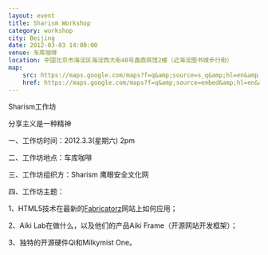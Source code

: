 ```yaml
---
layout: event
title: Sharism Workshop
category: workshop
city: Beijing
date: 2012-03-03 14:00:00
venue: 车库咖啡
location: 中国北京市海淀区海淀西大街48号鑫鼎宾馆2楼（近海淀图书城步行街）
map:
    src: https://maps.google.com/maps?f=q&amp;source=s_q&amp;hl=en&amp;geocode=&amp;q=%E4%B8%AD%E5%9B%BD%E5%8C%97%E4%BA%AC%E5%B8%82%E6%B5%B7%E6%B7%80%E5%8C%BA%E6%B5%B7%E6%B7%80%E8%A5%BF%E5%A4%A7%E8%A1%9748%E5%8F%B7%E9%91%AB%E9%BC%8E%E5%AE%BE%E9%A6%862%E6%A5%BC&amp;aq=&amp;sll=39.960149,116.359119&amp;sspn=0.11513,0.17561&amp;ie=UTF8&amp;hq=%E8%A5%BF%E5%A4%A7%E8%A1%9748%E5%8F%B7%E9%91%AB%E9%BC%8E%E5%AE%BE%E9%A6%862%E6%A5%BC&amp;hnear=Haidianxiang,+Haidian,+Beijing,+China&amp;ll=39.983898,116.306842&amp;spn=0.11513,0.17561&amp;t=m&amp;z=13&amp;iwloc=A&amp;cid=4615096325805520011&amp;output=embed
    href: https://maps.google.com/maps?f=q&amp;source=embed&amp;hl=en&amp;geocode=&amp;q=%E4%B8%AD%E5%9B%BD%E5%8C%97%E4%BA%AC%E5%B8%82%E6%B5%B7%E6%B7%80%E5%8C%BA%E6%B5%B7%E6%B7%80%E8%A5%BF%E5%A4%A7%E8%A1%9748%E5%8F%B7%E9%91%AB%E9%BC%8E%E5%AE%BE%E9%A6%862%E6%A5%BC&amp;aq=&amp;sll=39.960149,116.359119&amp;sspn=0.11513,0.17561&amp;ie=UTF8&amp;hq=%E8%A5%BF%E5%A4%A7%E8%A1%9748%E5%8F%B7%E9%91%AB%E9%BC%8E%E5%AE%BE%E9%A6%862%E6%A5%BC&amp;hnear=Haidianxiang,+Haidian,+Beijing,+China&amp;ll=39.983898,116.306842&amp;spn=0.11513,0.17561&amp;t=m&amp;z=13&amp;iwloc=A&amp;cid=4615096325805520011
---
```


Sharism工作坊

分享主义是一种精神

一、工作坊时间：2012.3.3(星期六)  2pm

二、工作坊地点：车库咖啡

三、工作坊组织方：Sharism   鹰眼安全文化网  

四、工作坊主题：

1、HTML5技术在最新的[Fabricatorz](http://fabricatorz.com/)网站上如何应用；

2、Aiki Lab在做什么，以及他们的产品Aiki Frame（开源网站开发框架）；

3、独特的开源硬件Qi和Milkymist One。
